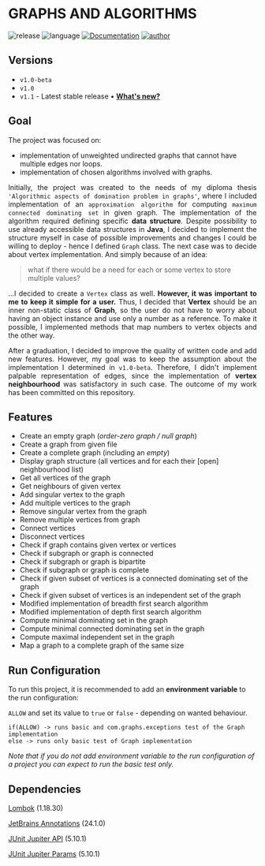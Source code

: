 
# GRAPHS AND ALGORITHMS

![release](https://img.shields.io/badge/release-v1.0-brightgreen.svg)
![language](https://img.shields.io/badge/language-Java%2014-yellow.svg)
[![Documentation](https://img.shields.io/badge/javadoc-Read-orange.svg)](https://lucasmalara.github.io/graphs-and-algorithms/)
[![author](https://img.shields.io/badge/author-lucasmalara-blue.svg)](https://github.com/lucasmalara)

## Versions

- `v1.0-beta`
- `v1.0` 
- `v1.1` - Latest stable release &bull; [**What's new?**](https://github.com/lucasmalara/graphs-and-algorithms/releases/tag/v1.1)

## Goal

The project was focused on:

- implementation of unweighted undirected graphs that cannot have multiple edges nor loops.
- implementation of chosen algorithms involved with graphs.

<p align="justify">
    Initially, the project was created to the needs of my diploma thesis 
    <code>'Algorithmic aspects of domination problem in graphs'</code>, where I included implementation of an 
    <code>approximation algorithm</code> for computing <code>maximum connected dominating set</code> in given graph.
    The implementation of the algorithm required defining specific <b>data structure</b>. Despite possibility to use already 
    accessible data structures in <b>Java</b>, I decided to implement the structure myself in case of possible improvements 
    and changes I could be willing to deploy - hence I defined <code>Graph</code> class.
    The next case was to decide about vertex implementation. And simply because of an idea:
</p>

<blockquote>what if there would be a need for each or some vertex to store multiple values?</blockquote>

<p align="justify">
    ...I decided to create a <code>Vertex</code> class as well. <b>However, it was important to me to keep it simple for a user.</b> 
    Thus, I decided that <b>Vertex</b> should be an inner non-static class of <b>Graph</b>, so the user do not have to worry about 
    having an object instance and use only a number as a reference. To make it possible, I implemented methods that map numbers to 
    vertex objects and the other way.
</p>

<p align="justify">
    After a graduation, I decided to improve the quality of written code and add new features. However, my goal was to keep
    the assumption about the implementation I determined in <code>v1.0-beta</code>. Therefore, I didn't implement palpable 
    representation of edges, since the implementation of <b>vertex neighbourhood</b> was satisfactory in such case. 
    The outcome of my work has been committed on this repository.
</p>


## Features

- Create an empty graph (_order-zero graph / null graph_)
- Create a graph from given file
- Create a complete graph (including an _empty_)
- Display graph structure (all vertices and for each their [open] neighbourhood list)
- Get all vertices of the  graph
- Get neighbours of given vertex
- Add singular vertex to the graph
- Add multiple vertices to the graph
- Remove singular vertex from the graph
- Remove multiple vertices from graph
- Connect vertices
- Disconnect vertices
- Check if graph contains given vertex or vertices
- Check if subgraph or graph is connected
- Check if subgraph or graph is bipartite
- Check if subgraph or graph is complete
- Check if given subset of vertices is a connected dominating set of the graph
- Check if given subset of vertices is an independent set of the graph
- Modified implementation of breadth first search algorithm
- Modified implementation of depth first search algorithm
- Compute minimal dominating set in the graph
- Compute minimal connected dominating set in the graph
- Compute maximal independent set in the graph
- Map a graph to a complete graph of the same size

## Run Configuration

To run this project, it is recommended to add an **environment variable** to the run configuration:

`ALLOW`
and set its value to `true` or `false` - depending on wanted behaviour.

```
if(ALLOW) -> runs basic and com.graphs.exceptions test of the Graph implementation
else -> runs only basic test of Graph implementation
```

_Note that if you do not add environment variable to the run configuration of a project you can expect to run the basic test only._

## Dependencies

[Lombok](https://projectlombok.org/) (1.18.30)

[JetBrains Annotations](https://www.jetbrains.com/help/idea/annotating-source-code.html) (24.1.0)

[JUnit Jupiter API](https://junit.org/junit5/docs/5.10.1/api/org.junit.jupiter.api/module-summary.html) (5.10.1)

[JUnit Jupiter Params](https://junit.org/junit5/docs/5.10.1/api/org.junit.jupiter.params/module-summary.html) (5.10.1)
